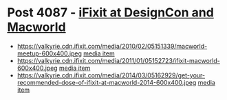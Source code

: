 # Post 4087 - [iFixit at DesignCon and Macworld](https://www.ifixit.com/News/4087/ifixit-at-designcon-and-macworld)

- https://valkyrie.cdn.ifixit.com/media/2010/02/05151339/macworld-meetup-600x400.jpeg [media item](media-28577.md)
- https://valkyrie.cdn.ifixit.com/media/2011/01/05152723/ifixit-macworld-600x400.jpeg [media item](media-28486.md)
- https://valkyrie.cdn.ifixit.com/media/2014/03/05162929/get-your-recommended-dose-of-ifixit-at-macworld-2014-600x400.jpeg [media item](media-28037.md)